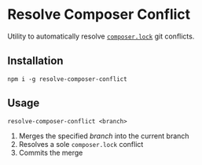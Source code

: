 # Resolve Composer Conflict

Utility to automatically resolve [`composer.lock`](https://getcomposer.org/doc/01-basic-usage.md#installing-dependencies) git conflicts.

## Installation

```
npm i -g resolve-composer-conflict
```

## Usage

```
resolve-composer-conflict <branch>
```

1. Merges the specified _branch_ into the current branch
2. Resolves a sole `composer.lock` conflict
3. Commits the merge

